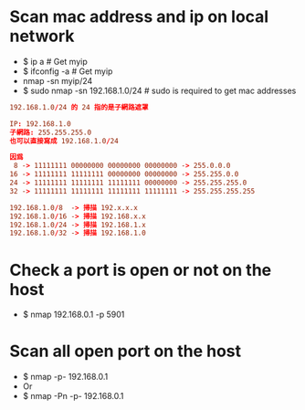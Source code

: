 Scan mac address and ip on local network
======
* $ ip a # Get myip
* $ ifconfig -a # Get myip
* nmap -sn myip/24
* $ sudo nmap -sn 192.168.1.0/24 # sudo is required to get mac addresses
```conf
192.168.1.0/24 的 24 指的是子網路遮罩

IP: 192.168.1.0
子網路: 255.255.255.0
也可以直接寫成 192.168.1.0/24

因爲
 8 -> 11111111 00000000 00000000 00000000 -> 255.0.0.0
16 -> 11111111 11111111 00000000 00000000 -> 255.255.0.0
24 -> 11111111 11111111 11111111 00000000 -> 255.255.255.0
32 -> 11111111 11111111 11111111 11111111 -> 255.255.255.255

192.168.1.0/8  -> 掃描 192.x.x.x
192.168.1.0/16 -> 掃描 192.168.x.x
192.168.1.0/24 -> 掃描 192.168.1.x
192.168.1.0/32 -> 掃描 192.168.1.0
```

Check a port is open or not on the host
=====
* $ nmap 192.168.0.1 -p 5901

Scan all open port on the host
=====
* $ nmap -p- 192.168.0.1
* Or
* $ nmap -Pn -p- 192.168.0.1
